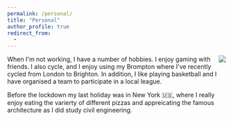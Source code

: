 ```yaml
---
permalink: /personal/
title: "Personal"
author_profile: true
redirect_from: 
  - 
---
```


<img align="right" src="https://github.com/Richieone13/richieone13.github.io/blob/gh-pages/images/new-york-bw.jpg">

When I'm not working, I have a number of hobbies. I enjoy gaming with friends. I also cycle, and I enjoy using my Brompton where I've recently cycled from London to Brighton. In addition, I like playing basketball and I have organised a team to participate in a local league.

Before the lockdown my last holiday was in New York 🇺🇸, where I really enjoy eating the varierty of different pizzas and appreicating the famous architecture as I did study civil engineering.

